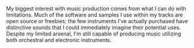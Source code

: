 My biggest interest with music production comes from what I can do with limitations. Much of the software and samples I use within my tracks are open source or freebies; the few instruments I've actually purchased have distinctive sounds that I could immediately imagine their potential uses. Despite my limited arsenal, I'm still capable of producing music utilizing both orchestral and electronic instruments.
